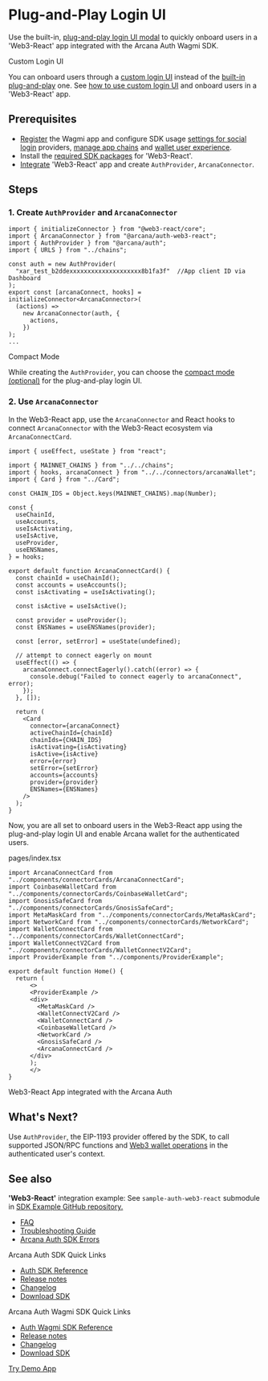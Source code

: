 # Plug-and-Play Login UI

Use the built-in, [plug-and-play login UI modal](../../../../concepts/plug-and-play-auth/) to quickly onboard users in a 'Web3-React' app integrated with the Arcana Auth Wagmi SDK.

Custom Login UI

You can onboard users through a [custom login UI](../../../../concepts/custom-login-ui/) instead of the [built-in plug-and-play](../../../../concepts/plug-and-play-auth/) one. See [how to use custom login UI](../web3-react-custom-ui/) and onboard users in a 'Web3-React' app.

## Prerequisites

- [Register](../../../../setup/config-auth/register-app/) the Wagmi app and configure SDK usage [settings for social login](../../../../setup/) providers, [manage app chains](../../../../setup/config-wallet-chains/) and [wallet user experience](../../../../setup/config-wallet/).
- Install the [required SDK packages](../../../sdk-installation/) for 'Web3-React'.
- [Integrate](../../../integrate/wagmi/) 'Web3-React' app and create `AuthProvider`, `ArcanaConnector`.

## Steps

### 1. Create `AuthProvider` and `ArcanaConnector`

```
import { initializeConnector } from "@web3-react/core";
import { ArcanaConnector } from "@arcana/auth-web3-react";
import { AuthProvider } from "@arcana/auth";
import { URLS } from "../chains";

const auth = new AuthProvider(
  "xar_test_b2ddexxxxxxxxxxxxxxxxxxxx8b1fa3f"  //App client ID via Dashboard
);
export const [arcanaConnect, hooks] = initializeConnector<ArcanaConnector>(
  (actions) =>
    new ArcanaConnector(auth, {
      actions,
    })
);
...

```

Compact Mode

While creating the `AuthProvider`, you can choose the [compact mode (optional)](../../../../concepts/plug-and-play-auth/#compact-modal) for the plug-and-play login UI.

### 2. Use `ArcanaConnector`

In the Web3-React app, use the `ArcanaConnector` and React hooks to connect `ArcanaConnector` with the Web3-React ecosystem via `ArcanaConnectCard`.

```
import { useEffect, useState } from "react";

import { MAINNET_CHAINS } from "../../chains";
import { hooks, arcanaConnect } from "../../connectors/arcanaWallet";
import { Card } from "../Card";

const CHAIN_IDS = Object.keys(MAINNET_CHAINS).map(Number);

const {
  useChainId,
  useAccounts,
  useIsActivating,
  useIsActive,
  useProvider,
  useENSNames,
} = hooks;

export default function ArcanaConnectCard() {
  const chainId = useChainId();
  const accounts = useAccounts();
  const isActivating = useIsActivating();

  const isActive = useIsActive();

  const provider = useProvider();
  const ENSNames = useENSNames(provider);

  const [error, setError] = useState(undefined);

  // attempt to connect eagerly on mount
  useEffect(() => {
    arcanaConnect.connectEagerly().catch((error) => {
      console.debug("Failed to connect eagerly to arcanaConnect", error);
    });
  }, []);

  return (
    <Card
      connector={arcanaConnect}
      activeChainId={chainId}
      chainIds={CHAIN_IDS}
      isActivating={isActivating}
      isActive={isActive}
      error={error}
      setError={setError}
      accounts={accounts}
      provider={provider}
      ENSNames={ENSNames}
    />
  );
}

```

Now, you are all set to onboard users in the Web3-React app using the plug-and-play login UI and enable Arcana wallet for the authenticated users.

pages/index.tsx

```
import ArcanaConnectCard from "../components/connectorCards/ArcanaConnectCard";
import CoinbaseWalletCard from "../components/connectorCards/CoinbaseWalletCard";
import GnosisSafeCard from "../components/connectorCards/GnosisSafeCard";
import MetaMaskCard from "../components/connectorCards/MetaMaskCard";
import NetworkCard from "../components/connectorCards/NetworkCard";
import WalletConnectCard from "../components/connectorCards/WalletConnectCard";
import WalletConnectV2Card from "../components/connectorCards/WalletConnectV2Card";
import ProviderExample from "../components/ProviderExample";

export default function Home() {
  return (
      <>
      <ProviderExample />
      <div>
        <MetaMaskCard />
        <WalletConnectV2Card />
        <WalletConnectCard />
        <CoinbaseWalletCard />
        <NetworkCard />
        <GnosisSafeCard />
        <ArcanaConnectCard />
      </div>
      );
      </>
}

```

Web3-React App integrated with the Arcana Auth

## What's Next?

Use `AuthProvider`, the EIP-1193 provider offered by the SDK, to call supported JSON/RPC functions and [Web3 wallet operations](../../../web3-ops/evm/) in the authenticated user's context.

## See also

**'Web3-React'** integration example: See `sample-auth-web3-react` submodule in [SDK Example GitHub repository.](https://github.com/arcana-network/auth-examples)

- [FAQ](../../../../faq/faq-gen/)
- [Troubleshooting Guide](../../../../troubleshooting/)
- [Arcana Auth SDK Errors](../../../auth-error-msg/)

Arcana Auth SDK Quick Links

- [Auth SDK Reference](https://authsdk-ref-guide.netlify.app/)
- [Release notes](../../../../relnotes/latest-auth-release-note/)
- [Changelog](https://github.com/arcana-network/auth/releases)
- [Download SDK](https://www.npmjs.com/package/@arcana/auth)

Arcana Auth Wagmi SDK Quick Links

- [Auth Wagmi SDK Reference](https://deploy-preview-28--wagmi-authsdk-ref-guide.netlify.app/)
- [Release notes](../../../../relnotes/latest-auth-release-note/)
- [Changelog](https://github.com/arcana-network/auth-wagmi/releases)
- [Download SDK](https://www.npmjs.com/package/@arcana/auth-wagmi)

[Try Demo App](https://demo.arcana.network)
